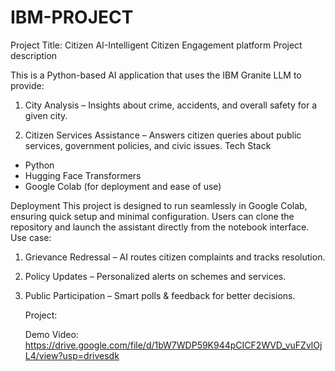 # IBM-PROJECT
Project Title:
       Citizen AI-Intelligent Citizen
Engagement platform 
Project  description 

This is a Python-based AI application that uses the IBM Granite LLM to provide:

1. City Analysis – Insights about crime, accidents, and overall safety for a given city.

2. Citizen Services Assistance – Answers citizen queries about public services, government policies, and civic issues.
   Tech Stack
- Python
- Hugging Face Transformers
- Google Colab (for deployment and ease of use)

Deployment
This project is designed to run seamlessly in Google Colab, ensuring quick setup and minimal configuration. Users can clone the repository and launch the assistant directly from the notebook interface.
Use case:
1. Grievance Redressal – AI routes citizen complaints and tracks resolution.
2. Policy Updates – Personalized alerts on schemes and services.
3. Public Participation – Smart polls & feedback for better decisions.

   Project:



   Demo Video:
        https://drive.google.com/file/d/1bW7WDP59K944pCICF2WVD_vuFZvlOjL4/view?usp=drivesdk


     
